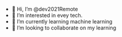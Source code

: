 - 👋 Hi, I’m @dev2021Remote
- 👀 I’m interested in evey tech.
- 🌱 I’m currently learning machine learning 
- 💞️ I’m looking to collaborate on my learning

<!---
dev2021Remote/dev2021Remote is a ✨ special ✨ repository because its `README.md` (this file) appears on your GitHub profile.
You can click the Preview link to take a look at your changes.
--->
